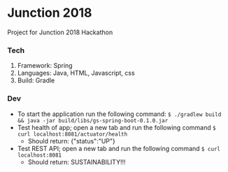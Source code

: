 # Junction 2018
Project for Junction 2018 Hackathon

### Tech
1. Framework: Spring
2. Languages: Java, HTML, Javascript, css
3. Build: Gradle

### Dev
* To start the application run the following command: 
```$ ./gradlew build && java -jar build/libs/gs-spring-boot-0.1.0.jar```
* Test health of app; open a new tab and run the following command
```$ curl localhost:8081/actuator/health```
   * Should return: {"status":"UP"}
* Test REST API; open a new tab and run the following command
```$ curl localhost:8081```
   * Should return: SUSTAINABILITY!!!
